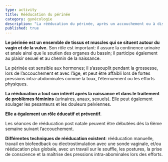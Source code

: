 ```yaml
---
type: activity
title: Rééducation du périnée
category: gynécologie
description: "La rééducation du périnée, après un accouchement ou à distance, permet de renforcer tous les muscles de cette zone, de prévenir ou de traiter des problèmes féminins..."
published: true
---
```






**Le périnée est un ensemble de tissus et muscles qui se situent autour du vagin et de la vulve.** Son rôle est important: il assure la continence urinaire et anale ainsi que le soutien des organes du bassin; il participe également au plaisir sexuel et au chemin de la naissance.
 
Le périnée est sensible aux hormones; il s’assouplit pendant la grossesse, lors de l’accouchement et avec l’âge, et peut être affaibli lors de fortes pressions intra-abdominales comme la toux, l’éternuement ou les efforts physiques.

**La rééducation a tout son intérêt après la naissance et dans le traitement de problèmes féminins** (urinaires, anaux, sexuels). Elle peut également soulager les pesanteurs et les douleurs pelviennes. 

**Elle a également un rôle éducatif et préventif**.

Les séances de rééducation post natale peuvent être débutées dès la 6ème semaine suivant  l’accouchement.
 
**Différentes techniques de rééducation existent**: rééducation manuelle, travail en biofeedback ou électrostimulation avec une sonde vaginale, et/ou rééducation plus globale, avec un travail sur le souffle, les postures, la prise de conscience et la maîtrise des pressions intra-abominales lors des efforts.



